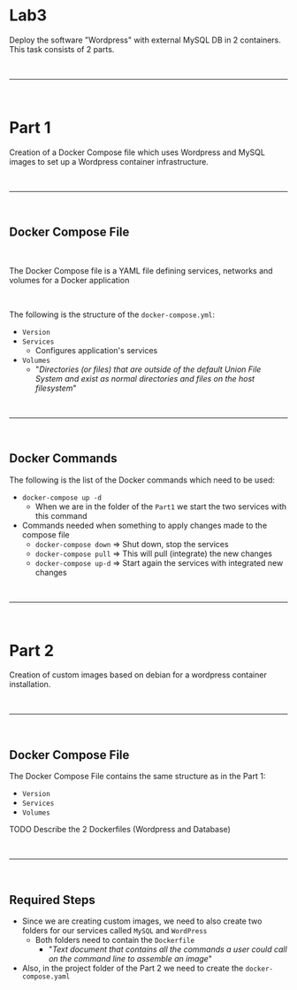 # Lab3

Deploy the software "Wordpress" with external MySQL DB in 2 containers. This task consists of 2 parts.

<br>
<hr>
<br>


# Part 1

Creation of a Docker Compose file which uses Wordpress and MySQL images to set up a Wordpress container infrastructure.

<br>
<hr>
<br>

## Docker Compose File

<br>

The Docker Compose file is a YAML file defining services, networks and volumes for a Docker application

<br>

The following is the structure of the `docker-compose.yml`:

* `Version`
* `Services`
  * Configures application's services
* `Volumes`
  * "*Directories (or files) that are outside of the default Union File System and exist as normal directories and files on the host filesystem*"


<br>
<hr>
<br>

## Docker Commands

The following is the list of the Docker commands which need to be used:

* `docker-compose up -d`
  * When we are in the folder of the `Part1` we start the two services with this command
* Commands needed when something to apply changes made to the compose file
  * `docker-compose down` => Shut down, stop the services
  * `docker-compose pull` => This will pull (integrate) the new changes
  * `docker-compose up-d` => Start again the services with integrated new changes 

<br>
<hr>
<br>

# Part 2 


Creation of custom images based on debian for a wordpress container installation. 

<br>
<hr>
<br>

## Docker Compose File

The Docker Compose File contains the same structure as in the Part 1:

* `Version`
* `Services`
* `Volumes`

TODO Describe the 2 Dockerfiles (Wordpress and Database) 

<br>
<hr>
<br>

## Required Steps

* Since we are creating custom images, we need to also create two folders for our services called `MySQL` and `WordPress`
  * Both folders need to contain the `Dockerfile`
    * "*Text document that contains all the commands a user could call on the command line to assemble an image*"
* Also, in the project folder of the Part 2 we need to create the `docker-compose.yaml`  







